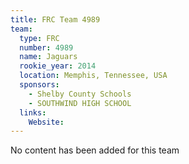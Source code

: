 ```yaml
---
title: FRC Team 4989
team:
  type: FRC
  number: 4989
  name: Jaguars
  rookie_year: 2014
  location: Memphis, Tennessee, USA
  sponsors:
    - Shelby County Schools
    - SOUTHWIND HIGH SCHOOL
  links:
    Website: 
---
```

No content has been added for this team